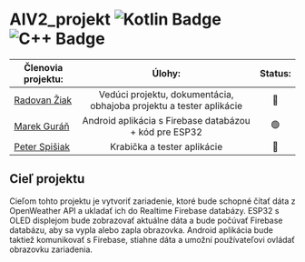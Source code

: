 # AIV2_projekt ![Kotlin Badge](https://img.shields.io/badge/-Kotlin-0095D5?logo=kotlin&logoColor=white) ![C++ Badge](https://img.shields.io/badge/-C++-00599C?logo=c%2B%2B&logoColor=white)

| Členovia projektu:              | Úlohy:                        | Status:                          |
| -----------------| :-------------------------------------:|:-----------------------------------:|
| [Radovan Žiak](https://github.com/RZpfku) | Vedúci projektu, dokumentácia, obhajoba projektu a tester aplikácie | 🔴 |
| [Marek Guráň](https://github.com/marek-guran) | Android aplikácia s Firebase databázou + kód pre ESP32 | 🟢 |
| [Peter Spišiak](https://github.com/PeterSpisiak) | Krabička a tester aplikácie | 🔴 |

## Cieľ projektu
Cieľom tohto projektu je vytvoriť zariadenie, ktoré bude schopné čítať dáta z OpenWeather API a ukladať ich do Realtime Firebase databázy. ESP32 s OLED displejom bude zobrazovať aktuálne dáta a bude počúvať Firebase databázu, aby sa vypla alebo zapla obrazovka. Android aplikácia bude taktiež komunikovať s Firebase, stiahne dáta a umožní používateľovi ovládať obrazovku zariadenia.
